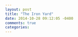 ```yaml
---
layout: post
title: "The Iron Yard"
date: 2014-10-28 09:12:05 -0400
comments: true
categories: 
---
```

